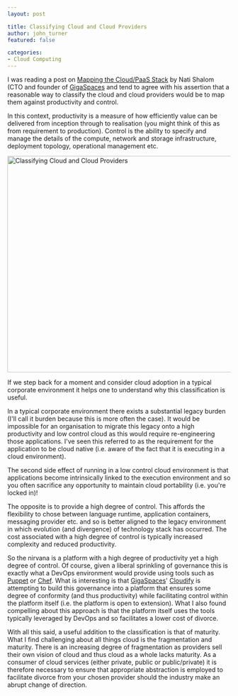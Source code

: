 ```yaml
---
layout: post

title: Classifying Cloud and Cloud Providers
author: john_turner
featured: false

categories:
- Cloud Computing
---
```


I was reading a post on [Mapping the Cloud/PaaS Stack](http://natishalom.typepad.com/nati_shaloms_blog/2012/05/mapping-the-cloudpaas-stack.html) by Nati Shalom (CTO and founder of [GigaSpaces](http://www.gigaspaces.com/) and tend to agree with his assertion that a reasonable way to classify the cloud and cloud providers would be to map them against productivity and control.

In this context, productivity is a measure of how efficiently value can be delivered from inception through to realisation (you might think of this as from requirement to production).  Control is the ability to specify and manage the details of the compute, network and storage infrastructure, deployment topology, operational management etc.

<img class="aligncenter size-full wp-image-2520" src="http://www.monkeylittle.com/wp-content/uploads/2013/02/classifying-cloud-and-cloud-providers1.png" alt="Classifying Cloud and Cloud Providers" width="800" height="488" />

If we step back for a moment and consider cloud adoption in a typical corporate environment it helps one to understand why this classification is useful.

In a typical corporate environment there exists a substantial legacy burden (I'll call it burden because this is more often the case).  It would be impossible for an organisation to migrate this legacy onto a high productivity and low control cloud as this would require re-engineering those applications.  I've seen this referred to as the requirement for the application to be cloud native (i.e. aware of the fact that it is executing in a cloud environment).

The second side effect of running in a low control cloud environment is that applications become intrinsically linked to the execution environment and so you often sacrifice any opportunity to maintain cloud portability (i.e. you're locked in)!

The opposite is to provide a high degree of control.  This affords the flexibility to chose between language runtime, application containers, messaging provider etc. and so is better aligned to the legacy environment in which evolution (and divergence) of technology stack has occurred.  The cost associated with a high degree of control is typically increased complexity and reduced productivity.

So the nirvana is a platform with a high degree of productivity yet a high degree of control. Of course, given a liberal sprinkling of governance this is exactly what a DevOps environment would provide using tools such as [Puppet](https://puppetlabs.com/) or [Chef](http://www.opscode.com/chef/).  What is interesting is that [GigaSpaces](http://www.gigaspaces.com/)' [Cloudify](http://www.cloudifysource.org/) is attempting to build this governance into a platform that ensures some degree of conformity (and thus productivity) while facilitating control within the platform itself (i.e. the platform is open to extension).  What I also found compelling about this approach is that the platform itself uses the tools typically leveraged by DevOps and so facilitates a lower cost of divorce.

With all this said, a useful addition to the classification is that of maturity.  What I find challenging about all things cloud is the fragmentation and maturity.  There is an increasing degree of fragmentation as providers sell their own vision of cloud and thus cloud as a whole lacks maturity.  As a consumer of cloud services (either private, public or public/private) it is therefore necessary to ensure that appropriate abstraction is employed to facilitate divorce from your chosen provider should the industry make an abrupt change of direction.
